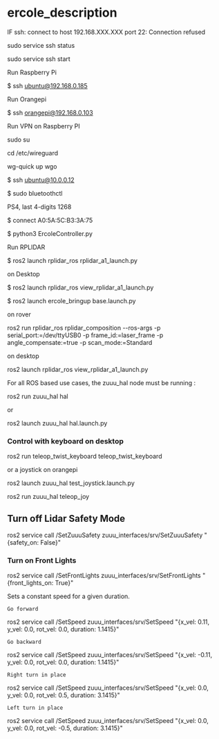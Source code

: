 # ercole_description

IF ssh: connect to host 192.168.XXX.XXX port 22: Connection refused

sudo service ssh status

sudo service ssh start

Run Raspberry Pi

$ ssh ubuntu@192.168.0.185

Run Orangepi

$ ssh orangepi@192.168.0.103

Run VPN on Raspberry PI

sudo su

cd /etc/wireguard

wg-quick up wgo

$ ssh ubuntu@10.0.0.12

$ sudo bluetoothctl

PS4, last 4-digits 1268

$ connect A0:5A:5C:B3:3A:75

$ python3 ErcoleController.py

Run RPLIDAR

$ ros2 launch rplidar_ros rplidar_a1_launch.py

on Desktop

$ ros2 launch rplidar_ros view_rplidar_a1_launch.py



$ ros2 launch ercole_bringup base.launch.py

on rover

ros2 run rplidar_ros rplidar_composition --ros-args -p serial_port:=/dev/ttyUSB0 -p frame_id:=laser_frame -p angle_compensate:=true -p scan_mode:=Standard

on desktop

ros2 launch rplidar_ros view_rplidar_a1_launch.py

For all ROS based use cases, the zuuu_hal node must be running :

ros2 run zuuu_hal hal

or

ros2 launch zuuu_hal hal.launch.py

### Control with keyboard on desktop

ros2 run teleop_twist_keyboard teleop_twist_keyboard

or a joystick on orangepi

ros2 launch zuuu_hal test_joystick.launch.py

ros2 run zuuu_hal teleop_joy

## Turn off Lidar Safety Mode

ros2 service call /SetZuuuSafety zuuu_interfaces/srv/SetZuuuSafety "{safety_on: False}"

### Turn on Front Lights

ros2 service call /SetFrontLights zuuu_interfaces/srv/SetFrontLights "{front_lights_on: True}"

Sets a constant speed for a given duration.

    Go forward

ros2 service call /SetSpeed zuuu_interfaces/srv/SetSpeed "{x_vel: 0.11, y_vel: 0.0, rot_vel: 0.0, duration: 1.1415}"

    Go backward

ros2 service call /SetSpeed zuuu_interfaces/srv/SetSpeed "{x_vel: -0.11, y_vel: 0.0, rot_vel: 0.0, duration: 1.1415}"

    Right turn in place

ros2 service call /SetSpeed zuuu_interfaces/srv/SetSpeed "{x_vel: 0.0, y_vel: 0.0, rot_vel: 0.5, duration: 3.1415}"

    Left turn in place

ros2 service call /SetSpeed zuuu_interfaces/srv/SetSpeed "{x_vel: 0.0, y_vel: 0.0, rot_vel: -0.5, duration: 3.1415}"



